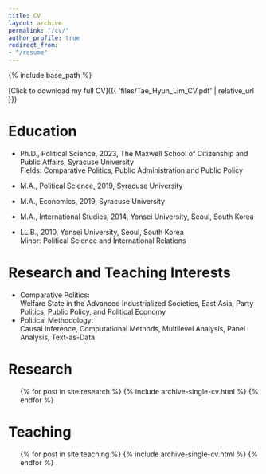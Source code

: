 ```yaml
---
title: CV
layout: archive
permalink: "/cv/"
author_profile: true
redirect_from:
- "/resume"
---
```


{% include base_path %}

[Click to download my full CV]({{ 'files/Tae_Hyun_Lim_CV.pdf' | relative_url }})

Education
======
* Ph.D., Political Science, 2023,
	The Maxwell School of Citizenship and Public Affairs, Syracuse University  
	Fields: Comparative Politics, Public Administration and Public Policy

* M.A., Political Science, 2019,
Syracuse University

* M.A., Economics, 2019,
Syracuse University

* M.A., International Studies, 2014,
Yonsei University, Seoul, South Korea

* LL.B., 2010,
	Yonsei University, Seoul, South Korea    
	Minor: Political Science and International Relations

Research and Teaching Interests
======
* Comparative Politics:     
  Welfare State in the Advanced Industrialized Societies, East Asia, Party Politics, Public Policy, and Political Economy
* Political Methodology:    
  Causal Inference, Computational Methods, Multilevel Analysis, Panel Analysis, Text-as-Data
  
Research
======
  <ul>{% for post in site.research %}
    {% include archive-single-cv.html %}
  {% endfor %}</ul>
  
Teaching
======
  <ul>{% for post in site.teaching %}
    {% include archive-single-cv.html %}
  {% endfor %}</ul>
